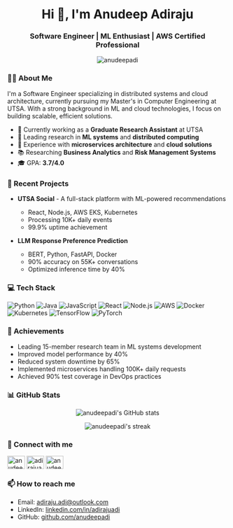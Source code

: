 <h1 align="center">Hi 👋, I'm Anudeep Adiraju</h1>
<h3 align="center">Software Engineer | ML Enthusiast | AWS Certified Professional</h3>

<p align="center">
  <img src="https://komarev.com/ghpvc/?username=anudeepadi&label=Profile%20views&color=0e75b6&style=flat" alt="anudeepadi" />
</p>

### 👨‍💻 About Me

I'm a Software Engineer specializing in distributed systems and cloud architecture, currently pursuing my Master's in Computer Engineering at UTSA. With a strong background in ML and cloud technologies, I focus on building scalable, efficient solutions.

- 🔭 Currently working as a **Graduate Research Assistant** at UTSA
- 🌱 Leading research in **ML systems** and **distributed computing**
- 💼 Experience with **microservices architecture** and **cloud solutions**
- 📚 Researching **Business Analytics** and **Risk Management Systems**
- 🎓 GPA: **3.7/4.0**

### 🚀 Recent Projects

- **UTSA Social** - A full-stack platform with ML-powered recommendations
  - React, Node.js, AWS EKS, Kubernetes
  - Processing 10K+ daily events
  - 99.9% uptime achievement

- **LLM Response Preference Prediction**
  - BERT, Python, FastAPI, Docker
  - 90% accuracy on 55K+ conversations
  - Optimized inference time by 40%

### 💻 Tech Stack

![Python](https://img.shields.io/badge/-Python-3776AB?style=flat&logo=python&logoColor=white)
![Java](https://img.shields.io/badge/-Java-007396?style=flat&logo=java&logoColor=white)
![JavaScript](https://img.shields.io/badge/-JavaScript-F7DF1E?style=flat&logo=javascript&logoColor=black)
![React](https://img.shields.io/badge/-React-61DAFB?style=flat&logo=react&logoColor=black)
![Node.js](https://img.shields.io/badge/-Node.js-339933?style=flat&logo=node.js&logoColor=white)
![AWS](https://img.shields.io/badge/-AWS-232F3E?style=flat&logo=amazon-aws&logoColor=white)
![Docker](https://img.shields.io/badge/-Docker-2496ED?style=flat&logo=docker&logoColor=white)
![Kubernetes](https://img.shields.io/badge/-Kubernetes-326CE5?style=flat&logo=kubernetes&logoColor=white)
![TensorFlow](https://img.shields.io/badge/-TensorFlow-FF6F00?style=flat&logo=tensorflow&logoColor=white)
![PyTorch](https://img.shields.io/badge/-PyTorch-EE4C2C?style=flat&logo=pytorch&logoColor=white)

### 🌟 Achievements

- Leading 15-member research team in ML systems development
- Improved model performance by 40%
- Reduced system downtime by 65%
- Implemented microservices handling 100K+ daily requests
- Achieved 90% test coverage in DevOps practices

### 📊 GitHub Stats

<p align="center">
  <img src="https://github-readme-stats.vercel.app/api?username=anudeepadi&show_icons=true&theme=radical" alt="anudeepadi's GitHub stats" />
</p>

<p align="center">
  <img src="https://github-readme-streak-stats.herokuapp.com/?user=anudeepadi&theme=radical" alt="anudeepadi's streak" />
</p>

### 🤝 Connect with me

<p align="left">
<a href="https://twitter.com/anudeepadi" target="blank"><img align="center" src="https://raw.githubusercontent.com/rahuldkjain/github-profile-readme-generator/master/src/images/icons/Social/twitter.svg" alt="anudeepadi" height="30" width="40" /></a>
<a href="https://linkedin.com/in/adirajuadi" target="blank"><img align="center" src="https://raw.githubusercontent.com/rahuldkjain/github-profile-readme-generator/master/src/images/icons/Social/linked-in-alt.svg" alt="adirajuadi" height="30" width="40" /></a>
<a href="https://instagram.com/anudeepadi" target="blank"><img align="center" src="https://raw.githubusercontent.com/rahuldkjain/github-profile-readme-generator/master/src/images/icons/Social/instagram.svg" alt="anudeepadi" height="30" width="40" /></a>
</p>

### 📫 How to reach me

- Email: adiraju.adi@outlook.com
- LinkedIn: [linkedin.com/in/adirajuadi](https://linkedin.com/in/adirajuadi)
- GitHub: [github.com/anudeepadi](https://github.com/anudeepadi)
